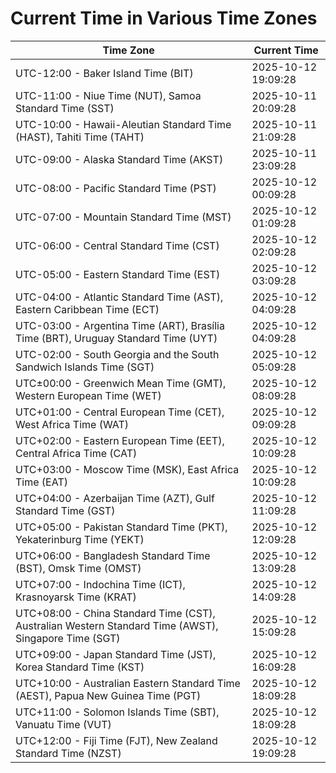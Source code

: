 # Current Time in Various Time Zones

| Time Zone | Current Time |
|-----------|--------------|
| UTC-12:00 - Baker Island Time (BIT) | 2025-10-12 19:09:28 |
| UTC-11:00 - Niue Time (NUT), Samoa Standard Time (SST) | 2025-10-11 20:09:28 |
| UTC-10:00 - Hawaii-Aleutian Standard Time (HAST), Tahiti Time (TAHT) | 2025-10-11 21:09:28 |
| UTC-09:00 - Alaska Standard Time (AKST) | 2025-10-11 23:09:28 |
| UTC-08:00 - Pacific Standard Time (PST) | 2025-10-12 00:09:28 |
| UTC-07:00 - Mountain Standard Time (MST) | 2025-10-12 01:09:28 |
| UTC-06:00 - Central Standard Time (CST) | 2025-10-12 02:09:28 |
| UTC-05:00 - Eastern Standard Time (EST) | 2025-10-12 03:09:28 |
| UTC-04:00 - Atlantic Standard Time (AST), Eastern Caribbean Time (ECT) | 2025-10-12 04:09:28 |
| UTC-03:00 - Argentina Time (ART), Brasília Time (BRT), Uruguay Standard Time (UYT) | 2025-10-12 04:09:28 |
| UTC-02:00 - South Georgia and the South Sandwich Islands Time (SGT) | 2025-10-12 05:09:28 |
| UTC±00:00 - Greenwich Mean Time (GMT), Western European Time (WET) | 2025-10-12 08:09:28 |
| UTC+01:00 - Central European Time (CET), West Africa Time (WAT) | 2025-10-12 09:09:28 |
| UTC+02:00 - Eastern European Time (EET), Central Africa Time (CAT) | 2025-10-12 10:09:28 |
| UTC+03:00 - Moscow Time (MSK), East Africa Time (EAT) | 2025-10-12 10:09:28 |
| UTC+04:00 - Azerbaijan Time (AZT), Gulf Standard Time (GST) | 2025-10-12 11:09:28 |
| UTC+05:00 - Pakistan Standard Time (PKT), Yekaterinburg Time (YEKT) | 2025-10-12 12:09:28 |
| UTC+06:00 - Bangladesh Standard Time (BST), Omsk Time (OMST) | 2025-10-12 13:09:28 |
| UTC+07:00 - Indochina Time (ICT), Krasnoyarsk Time (KRAT) | 2025-10-12 14:09:28 |
| UTC+08:00 - China Standard Time (CST), Australian Western Standard Time (AWST), Singapore Time (SGT) | 2025-10-12 15:09:28 |
| UTC+09:00 - Japan Standard Time (JST), Korea Standard Time (KST) | 2025-10-12 16:09:28 |
| UTC+10:00 - Australian Eastern Standard Time (AEST), Papua New Guinea Time (PGT) | 2025-10-12 18:09:28 |
| UTC+11:00 - Solomon Islands Time (SBT), Vanuatu Time (VUT) | 2025-10-12 18:09:28 |
| UTC+12:00 - Fiji Time (FJT), New Zealand Standard Time (NZST) | 2025-10-12 19:09:28 |
